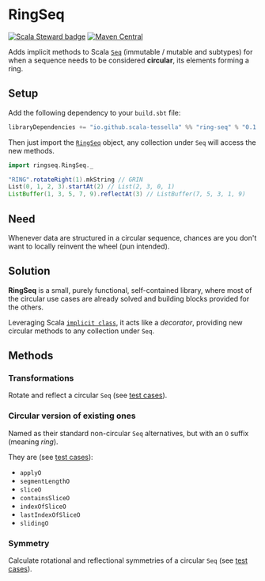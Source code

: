 # **RingSeq**
[![Scala Steward badge](https://img.shields.io/badge/Scala_Steward-helping-blue.svg?style=flat&logo=data:image/png;base64,iVBORw0KGgoAAAANSUhEUgAAAA4AAAAQCAMAAAARSr4IAAAAVFBMVEUAAACHjojlOy5NWlrKzcYRKjGFjIbp293YycuLa3pYY2LSqql4f3pCUFTgSjNodYRmcXUsPD/NTTbjRS+2jomhgnzNc223cGvZS0HaSD0XLjbaSjElhIr+AAAAAXRSTlMAQObYZgAAAHlJREFUCNdNyosOwyAIhWHAQS1Vt7a77/3fcxxdmv0xwmckutAR1nkm4ggbyEcg/wWmlGLDAA3oL50xi6fk5ffZ3E2E3QfZDCcCN2YtbEWZt+Drc6u6rlqv7Uk0LdKqqr5rk2UCRXOk0vmQKGfc94nOJyQjouF9H/wCc9gECEYfONoAAAAASUVORK5CYII=)](https://scala-steward.org)
[![Maven Central](https://img.shields.io/maven-central/v/io.github.scala-tessella/ring-seq_2.13.svg?label=Maven%20Central)](https://search.maven.org/search?q=g:%io.github.scala-tessella%22%20AND%20a:%22ring-seq_2.13%22)

Adds implicit methods to Scala [`Seq`](https://www.scala-lang.org/api/current/scala/collection/Seq.html) (immutable / mutable and subtypes) for when a sequence needs to be considered **circular**, its elements forming a ring.

## Setup

Add the following dependency to your `build.sbt` file:
```scala
libraryDependencies += "io.github.scala-tessella" %% "ring-seq" % "0.1.1"
```

Then just import the [`RingSeq`](/src/main/scala/ringseq/RingSeq.scala) object, any collection under `Seq`
will access the new methods.

```scala
import ringseq.RingSeq._

"RING".rotateRight(1).mkString // GRIN
List(0, 1, 2, 3).startAt(2) // List(2, 3, 0, 1)
ListBuffer(1, 3, 5, 7, 9).reflectAt(3) // ListBuffer(7, 5, 3, 1, 9)
```

## Need
Whenever data are structured in a circular sequence,
chances are you don't want to locally reinvent the wheel (pun intended).

## Solution
**RingSeq** is a small, purely functional, self-contained library,
where most of the circular use cases are already solved
and building blocks provided for the others.

Leveraging Scala [`implicit class`](https://docs.scala-lang.org/overviews/core/implicit-classes.html),
it acts like a _decorator_,
providing new circular methods to any collection under `Seq`.

## Methods

### Transformations
Rotate and reflect a circular `Seq`
(see [test cases](/src/test/scala/ringseq/RotationsReflectionsSpec.scala)).

### Circular version of existing ones
Named as their standard non-circular `Seq` alternatives,
but with an `O` suffix (meaning _ring_).

They are (see [test cases](/src/test/scala/ringseq/OMethodsSpec.scala)):
* `applyO`
* `segmentLengthO`
* `sliceO`
* `containsSliceO`
* `indexOfSliceO`
* `lastIndexOfSliceO`
* `slidingO`

### Symmetry
Calculate rotational and reflectional symmetries of a circular `Seq`
(see [test cases](/src/test/scala/ringseq/SymmetriesSpec.scala)).
